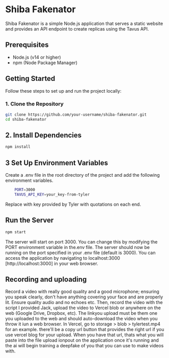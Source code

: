 # Shiba Fakenator

Shiba Fakenator is a simple Node.js application that serves a static website and provides an API endpoint to create replicas using the Tavus API.

## Prerequisites

- Node.js (v14 or higher)
- npm (Node Package Manager)

## Getting Started

Follow these steps to set up and run the project locally:

### 1. Clone the Repository

```sh
git clone https://github.com/your-username/shiba-fakenator.git
cd shiba-fakenator
```

## 2. Install Dependencies

```bash
npm install

```

## 3 Set Up Environment Variables

Create a .env file in the root directory of the project and add the following environment variables.

```sh
    PORT=3000
    TAVUS_API_KEY=your_key-from-tyler
```

Replace with key provided by Tyler with quotations on each end.

## Run the Server

```sh
npm start
```

The server will start on port 3000. You can change this by modifying the PORT environment variable in the.env file.
The server should now be running on the port specified in your .env file (default is 3000). You can access the application by navigating to localhost:3000 [http://localhost:3000] in your web browser.

## Recording and uploading

Record a video with really good quality and a good microphone; ensuring you speak clearly, don't have anything covering your face and are properly lit. Ensure quality audio and no echoes etc. Then, record the video with the script I provided Jack, upload the video to Vercel blob or anywhere on the web (Google Drive, Dropbox, etc). The linkyou upload must be them one you uploaded to the web and should auto-download the video when you throw it iun a web browser. In Vercel, go to storage > blob > tylertest.mp4 for an example. there'll be a copy url button that provides the right url if you use vercel blog for your upload. When you have that url, thats what you will paste into the file upload ionpout on the application once it's running and the ai will begin training a deepfake of you that you can use to make videos with.
